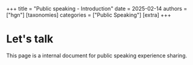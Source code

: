 +++
title = "Public speaking - Introduction"
date = 2025-02-14
authors = ["hgn"]
[taxonomies]
categories = ["Public Speaking"]
[extra]
+++
# Let's talk

This page is a internal document for public speaking experience sharing.